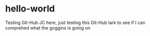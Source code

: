 # hello-world
Testing Git-Hub
JC here, just testing this Git-Hub lark to see if I can comprehed what the goggins is going on
